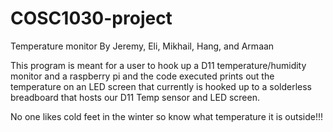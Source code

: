 # COSC1030-project
 Temperature monitor
By Jeremy, Eli, Mikhail, Hang, and Armaan

This program is meant for a user to hook up a D11 temperature/humidity monitor and a raspberry pi and the code executed prints out the temperature
on an LED screen that currently is hooked up to a solderless breadboard that hosts our D11 Temp sensor and LED screen. 

No one likes cold feet in the winter so know what temperature it is outside!!!
